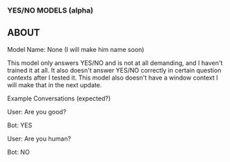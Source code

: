 ### YES/NO MODELS (alpha) 

## ABOUT
Model Name: None (I will make him name soon)

This model only answers YES/NO and is not at all demanding, and I haven't trained it at all.
It also doesn't answer YES/NO correctly in certain question contexts after I tested it.
This model also doesn't have a window context I will make that in the next update.

Example Conversations (expected?)

User: Are you good?

Bot: YES

User: Are you human?

Bot: NO
